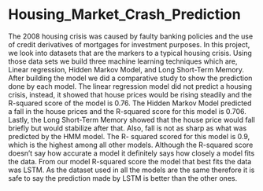 # Housing_Market_Crash_Prediction

The 2008 housing crisis was caused by faulty banking policies and the use of credit derivatives of mortgages for investment purposes. In this project, we look into datasets that are the markers to a typical housing crisis. Using those data sets we build three machine learning techniques which are, Linear regression, Hidden Markov Model, and Long Short-Term Memory. After building the model we did a comparative study to show the prediction done by each model. The linear regression model did not predict a housing crisis, instead, it showed that house prices would be rising steadily and the R-squared score of the model is 0.76. The Hidden Markov Model predicted a fall in the house prices and the R-squared score for this model is 0.706. Lastly, the Long Short-Term Memory showed that the house price would fall briefly but would stabilize after that. Also, fall is not as sharp as what was predicted by the HMM model. The R- squared scored for this model is 0.9, which is the highest among all other models. Although the R-squared score doesn’t say how accurate a model it definitely says how closely a model fits the data. From our model R-squared score the model that best fits the data was LSTM. As the dataset used in all the models are the same therefore it is safe to say the prediction made by LSTM is better than the other ones.
